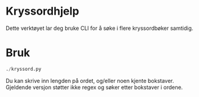 # Kryssordhjelp

Dette verktøyet lar deg bruke CLI for å søke i flere kryssordbøker samtidig.

# Bruk

```python
./kryssord.py
```

Du kan skrive inn lengden på ordet, og/eller noen kjente bokstaver.
Gjeldende versjon støtter ikke regex og søker etter bokstaver i ordene.
